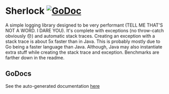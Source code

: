 # Sherlock [![GoDoc](https://godoc.org/github.com/Nick-Anderssohn/sherlock?status.svg)](https://godoc.org/github.com/Nick-Anderssohn/sherlock)
A simple logging library designed to be very performant (TELL ME THAT'S NOT A WORD. I DARE YOU). It's complete
with exceptions (no throw-catch obviously :disappointed:) and automatic stack traces. Creating an exception
with a stack trace is about 5x faster than in Java. This is probably mostly due to Go being a faster language
than Java. Although, Java may also instantiate extra stuff while creating the stack trace and exception. Benchmarks
are farther down in the readme.

## GoDocs
See the auto-generated documentation [here](https://godoc.org/github.com/Nick-Anderssohn/sherlock)
